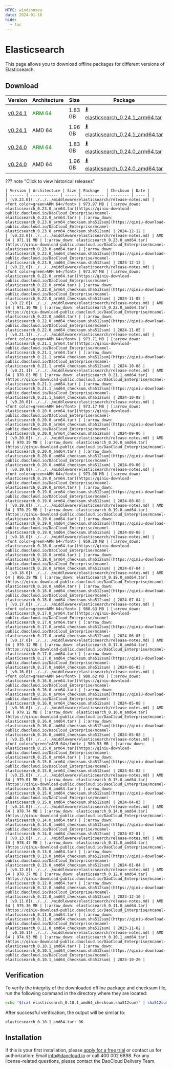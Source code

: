 ```yaml
---
MTPE: windsonsea
date: 2024-01-18
hide:
  - toc
---
```


# Elasticsearch

This page allows you to download offline packages for different versions of Elasticsearch.

## Download

| Version | Architecture | Size | Package   | Checksum | Date |
| ------ | ------------ | ----- | --------- | -------- | ---- |
| [v0.24.1](../../../middleware/elasticsearch/release-notes.md) | <font color=green>ARM 64</font> | 1.83 GB | [:arrow_down: elasticsearch_0.24.1_arm64.tar](https://qiniu-download-public.daocloud.io/DaoCloud_Enterprise/mcamel-elasticsearch_0.24.1_arm64.tar) | [:arrow_down: elasticsearch_0.24.1_arm64_checksum.sha512sum](https://qiniu-download-public.daocloud.io/DaoCloud_Enterprise/mcamel-elasticsearch_0.24.1_arm64_checksum.sha512sum) | 2025-05-13 |
| [v0.24.1](../../../middleware/elasticsearch/release-notes.md) | AMD 64 | 1.96 GB | [:arrow_down: elasticsearch_0.24.1_amd64.tar](https://qiniu-download-public.daocloud.io/DaoCloud_Enterprise/mcamel-elasticsearch_0.24.1_amd64.tar) | [:arrow_down: elasticsearch_0.24.1_amd64_checksum.sha512sum](https://qiniu-download-public.daocloud.io/DaoCloud_Enterprise/mcamel-elasticsearch_0.24.1_amd64_checksum.sha512sum) | 2025-05-13 |
| [v0.24.0](../../../middleware/elasticsearch/release-notes.md) | <font color=green>ARM 64</font> | 1.83 GB | [:arrow_down: elasticsearch_0.24.0_arm64.tar](https://qiniu-download-public.daocloud.io/DaoCloud_Enterprise/mcamel-elasticsearch_0.24.0_arm64.tar) | [:arrow_down: elasticsearch_0.24.0_arm64_checksum.sha512sum](https://qiniu-download-public.daocloud.io/DaoCloud_Enterprise/mcamel-elasticsearch_0.24.0_arm64_checksum.sha512sum) | 2025-03-11 |
| [v0.24.0](../../../middleware/elasticsearch/release-notes.md) | AMD 64 | 1.96 GB | [:arrow_down: elasticsearch_0.24.0_amd64.tar](https://qiniu-download-public.daocloud.io/DaoCloud_Enterprise/mcamel-elasticsearch_0.24.0_amd64.tar) | [:arrow_down: elasticsearch_0.24.0_amd64_checksum.sha512sum](https://qiniu-download-public.daocloud.io/DaoCloud_Enterprise/mcamel-elasticsearch_0.24.0_amd64_checksum.sha512sum) | 2025-03-11 |

??? note "Click to view historical releases"

    | Version | Architecture | Size | Package   | Checksum | Date |
    | ------ | ------------ | ----- | --------- | -------- | ---- |
    | [v0.23.0](../../../middleware/elasticsearch/release-notes.md) | <font color=green>ARM 64</font> | 973.97 MB | [:arrow_down: elasticsearch_0.23.0_arm64.tar](https://qiniu-download-public.daocloud.io/DaoCloud_Enterprise/mcamel-elasticsearch_0.23.0_arm64.tar) | [:arrow_down: elasticsearch_0.23.0_arm64_checksum.sha512sum](https://qiniu-download-public.daocloud.io/DaoCloud_Enterprise/mcamel-elasticsearch_0.23.0_arm64_checksum.sha512sum) | 2024-12-12 |
    | [v0.23.0](../../../middleware/elasticsearch/release-notes.md) | AMD 64 | 971.11 MB | [:arrow_down: elasticsearch_0.23.0_amd64.tar](https://qiniu-download-public.daocloud.io/DaoCloud_Enterprise/mcamel-elasticsearch_0.23.0_amd64.tar) | [:arrow_down: elasticsearch_0.23.0_amd64_checksum.sha512sum](https://qiniu-download-public.daocloud.io/DaoCloud_Enterprise/mcamel-elasticsearch_0.23.0_amd64_checksum.sha512sum) | 2024-12-12 |
    | [v0.22.0](../../../middleware/elasticsearch/release-notes.md) | <font color=green>ARM 64</font> | 973.97 MB | [:arrow_down: elasticsearch_0.22.0_arm64.tar](https://qiniu-download-public.daocloud.io/DaoCloud_Enterprise/mcamel-elasticsearch_0.22.0_arm64.tar) | [:arrow_down: elasticsearch_0.22.0_arm64_checksum.sha512sum](https://qiniu-download-public.daocloud.io/DaoCloud_Enterprise/mcamel-elasticsearch_0.22.0_arm64_checksum.sha512sum) | 2024-11-05 |
    | [v0.22.0](../../../middleware/elasticsearch/release-notes.md) | AMD 64 | 971.10 MB | [:arrow_down: elasticsearch_0.22.0_amd64.tar](https://qiniu-download-public.daocloud.io/DaoCloud_Enterprise/mcamel-elasticsearch_0.22.0_amd64.tar) | [:arrow_down: elasticsearch_0.22.0_amd64_checksum.sha512sum](https://qiniu-download-public.daocloud.io/DaoCloud_Enterprise/mcamel-elasticsearch_0.22.0_amd64_checksum.sha512sum) | 2024-11-05 |
    | [v0.21.1](../../../middleware/elasticsearch/release-notes.md) | <font color=green>ARM 64</font> | 973.71 MB | [:arrow_down: elasticsearch_0.21.1_arm64.tar](https://qiniu-download-public.daocloud.io/DaoCloud_Enterprise/mcamel-elasticsearch_0.21.1_arm64.tar) | [:arrow_down: elasticsearch_0.21.1_arm64_checksum.sha512sum](https://qiniu-download-public.daocloud.io/DaoCloud_Enterprise/mcamel-elasticsearch_0.21.1_arm64_checksum.sha512sum) | 2024-10-08 |
    | [v0.21.1](../../../middleware/elasticsearch/release-notes.md) | AMD 64 | 970.83 MB | [:arrow_down: elasticsearch_0.21.1_amd64.tar](https://qiniu-download-public.daocloud.io/DaoCloud_Enterprise/mcamel-elasticsearch_0.21.1_amd64.tar) | [:arrow_down: elasticsearch_0.21.1_amd64_checksum.sha512sum](https://qiniu-download-public.daocloud.io/DaoCloud_Enterprise/mcamel-elasticsearch_0.21.1_amd64_checksum.sha512sum) | 2024-10-08 |
    | [v0.20.0](../../../middleware/elasticsearch/release-notes.md) | <font color=green>ARM 64</font> | 973.17 MB | [:arrow_down: elasticsearch_0.20.0_arm64.tar](https://qiniu-download-public.daocloud.io/DaoCloud_Enterprise/mcamel-elasticsearch_0.20.0_arm64.tar) | [:arrow_down: elasticsearch_0.20.0_arm64_checksum.sha512sum](https://qiniu-download-public.daocloud.io/DaoCloud_Enterprise/mcamel-elasticsearch_0.20.0_arm64_checksum.sha512sum) | 2024-09-06 |
    | [v0.20.0](../../../middleware/elasticsearch/release-notes.md) | AMD 64 | 970.39 MB | [:arrow_down: elasticsearch_0.20.0_amd64.tar](https://qiniu-download-public.daocloud.io/DaoCloud_Enterprise/mcamel-elasticsearch_0.20.0_amd64.tar) | [:arrow_down: elasticsearch_0.20.0_amd64_checksum.sha512sum](https://qiniu-download-public.daocloud.io/DaoCloud_Enterprise/mcamel-elasticsearch_0.20.0_amd64_checksum.sha512sum) | 2024-09-06 |
    | [v0.19.0](../../../middleware/elasticsearch/release-notes.md) | <font color=green>ARM 64</font> | 973.08 MB | [:arrow_down: elasticsearch_0.19.0_arm64.tar](https://qiniu-download-public.daocloud.io/DaoCloud_Enterprise/mcamel-elasticsearch_0.19.0_arm64.tar) | [:arrow_down: elasticsearch_0.19.0_arm64_checksum.sha512sum](https://qiniu-download-public.daocloud.io/DaoCloud_Enterprise/mcamel-elasticsearch_0.19.0_arm64_checksum.sha512sum) | 2024-08-08 |
    | [v0.19.0](../../../middleware/elasticsearch/release-notes.md) | AMD 64 | 970.29 MB | [:arrow_down: elasticsearch_0.19.0_amd64.tar](https://qiniu-download-public.daocloud.io/DaoCloud_Enterprise/mcamel-elasticsearch_0.19.0_amd64.tar) | [:arrow_down: elasticsearch_0.19.0_amd64_checksum.sha512sum](https://qiniu-download-public.daocloud.io/DaoCloud_Enterprise/mcamel-elasticsearch_0.19.0_amd64_checksum.sha512sum) | 2024-08-08 |
    | [v0.18.0](../../../middleware/elasticsearch/release-notes.md) | <font color=green>ARM 64</font> | 959.20 MB | [:arrow_down: elasticsearch_0.18.0_arm64.tar](https://qiniu-download-public.daocloud.io/DaoCloud_Enterprise/mcamel-elasticsearch_0.18.0_arm64.tar) | [:arrow_down: elasticsearch_0.18.0_arm64_checksum.sha512sum](https://qiniu-download-public.daocloud.io/DaoCloud_Enterprise/mcamel-elasticsearch_0.18.0_arm64_checksum.sha512sum) | 2024-07-04 |
    | [v0.18.0](../../../middleware/elasticsearch/release-notes.md) | AMD 64 | 956.39 MB | [:arrow_down: elasticsearch_0.18.0_amd64.tar](https://qiniu-download-public.daocloud.io/DaoCloud_Enterprise/mcamel-elasticsearch_0.18.0_amd64.tar) | [:arrow_down: elasticsearch_0.18.0_amd64_checksum.sha512sum](https://qiniu-download-public.daocloud.io/DaoCloud_Enterprise/mcamel-elasticsearch_0.18.0_amd64_checksum.sha512sum) | 2024-07-04 |
    | [v0.17.0](../../../middleware/elasticsearch/release-notes.md) | <font color=green>ARM 64</font> | 980.63 MB | [:arrow_down: elasticsearch_0.17.0_arm64.tar](https://qiniu-download-public.daocloud.io/DaoCloud_Enterprise/mcamel-elasticsearch_0.17.0_arm64.tar) | [:arrow_down: elasticsearch_0.17.0_arm64_checksum.sha512sum](https://qiniu-download-public.daocloud.io/DaoCloud_Enterprise/mcamel-elasticsearch_0.17.0_arm64_checksum.sha512sum) | 2024-06-05 |
    | [v0.17.0](../../../middleware/elasticsearch/release-notes.md) | AMD 64 | 979.12 MB | [:arrow_down: elasticsearch_0.17.0_amd64.tar](https://qiniu-download-public.daocloud.io/DaoCloud_Enterprise/mcamel-elasticsearch_0.17.0_amd64.tar) | [:arrow_down: elasticsearch_0.17.0_amd64_checksum.sha512sum](https://qiniu-download-public.daocloud.io/DaoCloud_Enterprise/mcamel-elasticsearch_0.17.0_amd64_checksum.sha512sum) | 2024-06-05 |
    | [v0.16.0](../../../middleware/elasticsearch/release-notes.md) | <font color=green>ARM 64</font> | 980.62 MB | [:arrow_down: elasticsearch_0.16.0_arm64.tar](https://qiniu-download-public.daocloud.io/DaoCloud_Enterprise/mcamel-elasticsearch_0.16.0_arm64.tar) | [:arrow_down: elasticsearch_0.16.0_arm64_checksum.sha512sum](https://qiniu-download-public.daocloud.io/DaoCloud_Enterprise/mcamel-elasticsearch_0.16.0_arm64_checksum.sha512sum) | 2024-05-08 |
    | [v0.16.0](../../../middleware/elasticsearch/release-notes.md) | AMD 64 | 979.12 MB | [:arrow_down: elasticsearch_0.16.0_amd64.tar](https://qiniu-download-public.daocloud.io/DaoCloud_Enterprise/mcamel-elasticsearch_0.16.0_amd64.tar) | [:arrow_down: elasticsearch_0.16.0_amd64_checksum.sha512sum](https://qiniu-download-public.daocloud.io/DaoCloud_Enterprise/mcamel-elasticsearch_0.16.0_amd64_checksum.sha512sum) | 2024-05-08 |
    | [v0.15.0](../../../middleware/elasticsearch/release-notes.md) | <font color="green">ARM 64</font> | 980.53 MB | [:arrow_down: elasticsearch_0.15.0_arm64.tar](https://qiniu-download-public.daocloud.io/DaoCloud_Enterprise/mcamel-elasticsearch_0.15.0_arm64.tar) | [:arrow_down: elasticsearch_0.15.0_arm64_checksum.sha512sum](https://qiniu-download-public.daocloud.io/DaoCloud_Enterprise/mcamel-elasticsearch_0.15.0_arm64_checksum.sha512sum) | 2024-04-03 |
    | [v0.15.0](../../../middleware/elasticsearch/release-notes.md) | AMD 64 | 979.01 MB | [:arrow_down: elasticsearch_0.15.0_amd64.tar](https://qiniu-download-public.daocloud.io/DaoCloud_Enterprise/mcamel-elasticsearch_0.15.0_amd64.tar) | [:arrow_down: elasticsearch_0.15.0_amd64_checksum.sha512sum](https://qiniu-download-public.daocloud.io/DaoCloud_Enterprise/mcamel-elasticsearch_0.15.0_amd64_checksum.sha512sum) | 2024-04-03 |
    | [v0.14.0](../../../middleware/elasticsearch/release-notes.md) | AMD 64 | 978.74 MB | [:arrow_down: elasticsearch_0.14.0_amd64.tar](https://qiniu-download-public.daocloud.io/DaoCloud_Enterprise/mcamel-elasticsearch_0.14.0_amd64.tar) | [:arrow_down: elasticsearch_0.14.0_amd64_checksum.sha512sum](https://qiniu-download-public.daocloud.io/DaoCloud_Enterprise/mcamel-elasticsearch_0.14.0_amd64_checksum.sha512sum) | 2024-02-01 |
    | [v0.13.0](../../../middleware/elasticsearch/release-notes.md) | AMD 64 | 978.47 MB | [:arrow_down: elasticsearch_0.13.0_amd64.tar](https://qiniu-download-public.daocloud.io/DaoCloud_Enterprise/mcamel-elasticsearch_0.13.0_amd64.tar) | [:arrow_down: elasticsearch_0.13.0_amd64_checksum.sha512sum](https://qiniu-download-public.daocloud.io/DaoCloud_Enterprise/mcamel-elasticsearch_0.13.0_amd64_checksum.sha512sum) | 2024-01-04 |
    | [v0.12.0](../../../middleware/elasticsearch/release-notes.md) | AMD 64 | 978.37 MB | [:arrow_down: elasticsearch_0.12.0_amd64.tar](https://qiniu-download-public.daocloud.io/DaoCloud_Enterprise/mcamel-elasticsearch_0.12.0_amd64.tar) | [:arrow_down: elasticsearch_0.12.0_amd64_checksum.sha512sum](https://qiniu-download-public.daocloud.io/DaoCloud_Enterprise/mcamel-elasticsearch_0.12.0_amd64_checksum.sha512sum) | 2023-12-10 |
    | [v0.11.0](../../../middleware/elasticsearch/release-notes.md) | AMD 64 | 975.36 MB | [:arrow_down: elasticsearch_0.11.0_amd64.tar](https://qiniu-download-public.daocloud.io/DaoCloud_Enterprise/mcamel-elasticsearch_0.11.0_amd64.tar) | [:arrow_down: elasticsearch_0.11.0_amd64_checksum.sha512sum](https://qiniu-download-public.daocloud.io/DaoCloud_Enterprise/mcamel-elasticsearch_0.11.0_amd64_checksum.sha512sum) | 2023-11-02 |
    | [v0.10.1](../../../middleware/elasticsearch/release-notes.md) | AMD 64 | 974.93 MB | [:arrow_down: elasticsearch_0.10.1_amd64.tar](https://qiniu-download-public.daocloud.io/DaoCloud_Enterprise/mcamel-elasticsearch_0.10.1_amd64.tar) | [:arrow_down: elasticsearch_0.10.1_amd64_checksum.sha512sum](https://qiniu-download-public.daocloud.io/DaoCloud_Enterprise/mcamel-elasticsearch_0.10.1_amd64_checksum.sha512sum) | 2023-10-20 |

## Verification

To verify the integrity of the downloaded offline package and checksum file, run the following command in the directory where they are located:

```sh
echo "$(cat elasticsearch_0.10.1_amd64_checksum.sha512sum)" | sha512sum -c
```

After successful verification, the output will be similar to:

```none
elasticsearch_0.10.1_amd64.tar: OK
```

## Installation

If this is your first installation, please [apply for a free trial](../../../dce/license0.md) or contact us for authorization: Email info@daocloud.io or call 400 002 6898.
For any license-related questions, please contact the DaoCloud Delivery Team.
